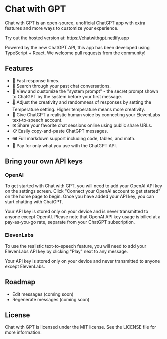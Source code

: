 # Chat with GPT

Chat with GPT is an open-source, unofficial ChatGPT app with extra features and more ways to customize your experience.

Try out the hosted version at: https://chatwithgpt.netlify.app

Powered by the new ChatGPT API, this app has been developed using TypeScript + React. We welcome pull requests from the community!

## Features

- 🚀 Fast response times.
- 🔎 Search through your past chat conversations.
- 📄 View and customize the "system prompt" - the secret prompt shown to ChatGPT by the system before your first message.
- 🌡 Adjust the creativity and randomness of responses by setting the Temperature setting. Higher temperature means more creativity.
- 💬 Give ChatGPT a realistic human voice by connecting your ElevenLabs text-to-speech account.
- ✉ Share your favorite chat sessions online using public share URLs.
- 📋 Easily copy-and-paste ChatGPT messages.
- 🖼 Full markdown support including code, tables, and math.
- 🫰 Pay for only what you use with the ChatGPT API.

## Bring your own API keys

### OpenAI

To get started with Chat with GPT, you will need to add your OpenAI API key on the settings screen. Click "Connect your OpenAI account to get started" on the home page to begin. Once you have added your API key, you can start chatting with ChatGPT.

Your API key is stored only on your device and is never transmitted to anyone except OpenAI. Please note that OpenAI API key usage is billed at a pay-as-you-go rate, separate from your ChatGPT subscription.

### ElevenLabs

To use the realistic text-to-speech feature, you will need to add your ElevenLabs API key by clicking "Play" next to any message.

Your API key is stored only on your device and never transmitted to anyone except ElevenLabs.

## Roadmap

- Edit messages (coming soon)
- Regenerate messages (coming soon)

## License

Chat with GPT is licensed under the MIT license. See the LICENSE file for more information.